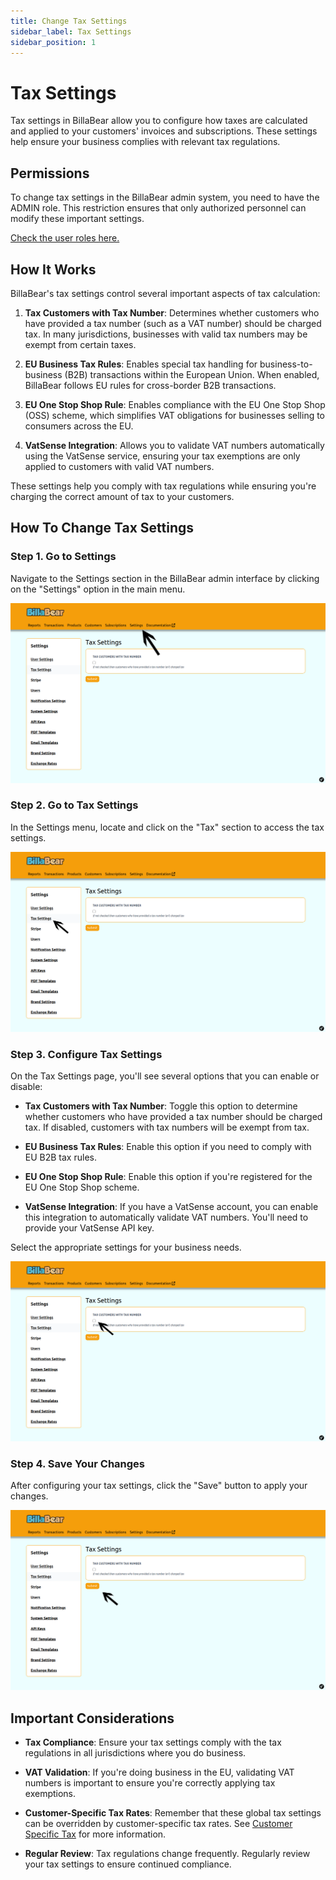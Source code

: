 ```yaml
---
title: Change Tax Settings
sidebar_label: Tax Settings
sidebar_position: 1
---
```


# Tax Settings

Tax settings in BillaBear allow you to configure how taxes are calculated and applied to your customers' invoices and subscriptions. These settings help ensure your business complies with relevant tax regulations.

## Permissions

To change tax settings in the BillaBear admin system, you need to have the ADMIN role. This restriction ensures that only authorized personnel can modify these important settings.

[Check the user roles here.](../user_roles/)

## How It Works

BillaBear's tax settings control several important aspects of tax calculation:

1. **Tax Customers with Tax Number**: Determines whether customers who have provided a tax number (such as a VAT number) should be charged tax. In many jurisdictions, businesses with valid tax numbers may be exempt from certain taxes.

2. **EU Business Tax Rules**: Enables special tax handling for business-to-business (B2B) transactions within the European Union. When enabled, BillaBear follows EU rules for cross-border B2B transactions.

3. **EU One Stop Shop Rule**: Enables compliance with the EU One Stop Shop (OSS) scheme, which simplifies VAT obligations for businesses selling to consumers across the EU.

4. **VatSense Integration**: Allows you to validate VAT numbers automatically using the VatSense service, ensuring your tax exemptions are only applied to customers with valid VAT numbers.

These settings help you comply with tax regulations while ensuring you're charging the correct amount of tax to your customers.

## How To Change Tax Settings

### Step 1. Go to Settings

Navigate to the Settings section in the BillaBear admin interface by clicking on the "Settings" option in the main menu.

![Click Settings](./tax_settings_screenshots/1_click_setttings.png)

### Step 2. Go to Tax Settings

In the Settings menu, locate and click on the "Tax" section to access the tax settings.

![Click Tax Settings](./tax_settings_screenshots/2_click_tax_sections.png)

### Step 3. Configure Tax Settings

On the Tax Settings page, you'll see several options that you can enable or disable:

- **Tax Customers with Tax Number**: Toggle this option to determine whether customers who have provided a tax number should be charged tax. If disabled, customers with tax numbers will be exempt from tax.

- **EU Business Tax Rules**: Enable this option if you need to comply with EU B2B tax rules.

- **EU One Stop Shop Rule**: Enable this option if you're registered for the EU One Stop Shop scheme.

- **VatSense Integration**: If you have a VatSense account, you can enable this integration to automatically validate VAT numbers. You'll need to provide your VatSense API key.

Select the appropriate settings for your business needs.

![Choose settings](./tax_settings_screenshots/3_choose_tax.png)

### Step 4. Save Your Changes

After configuring your tax settings, click the "Save" button to apply your changes.

![Click Save](./tax_settings_screenshots/4_click_save.png)

## Important Considerations

- **Tax Compliance**: Ensure your tax settings comply with the tax regulations in all jurisdictions where you do business.

- **VAT Validation**: If you're doing business in the EU, validating VAT numbers is important to ensure you're correctly applying tax exemptions.

- **Customer-Specific Tax Rates**: Remember that these global tax settings can be overridden by customer-specific tax rates. See [Customer Specific Tax](./customer_specific_tax.md) for more information.

- **Regular Review**: Tax regulations change frequently. Regularly review your tax settings to ensure continued compliance.